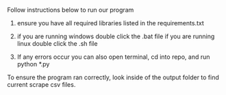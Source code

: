 Follow instructions below to run our program
 
1. ensure you have all required libraries listed in the requirements.txt
2. if you are running windows double click the .bat file
   if you are running linux double click the .sh file

3. If any errors occur you can also open terminal, cd into repo, and run python *.py
   
To ensure the program ran correctly, look inside of the output folder to find current scrape csv files.
